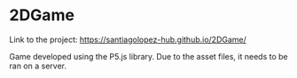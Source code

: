 # 2DGame
Link to the project: https://santiagolopez-hub.github.io/2DGame/

Game developed using the P5.js library. Due to the asset files, it needs to be ran on a server.
